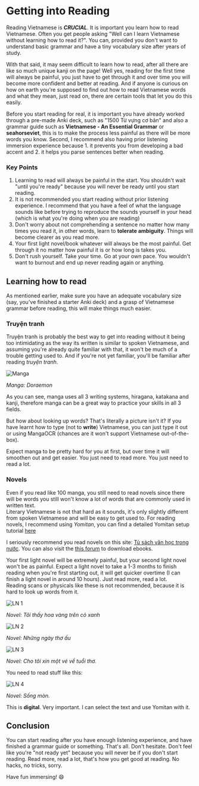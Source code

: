# Getting into Reading

Reading Vietnamese is ***CRUCIAL***. It is important you learn how to read Vietnamese. Often you get people asking "Well can I learn Vietnamese without learning how to read it?". You can, provided you don't want to understand basic grammar and have a tiny vocabulary size after years of study.  

With that said, it may seem difficult to learn how to read, after all there are like so much unique kanji on the page! Well yes, reading for the first time will always be painful, you just have to get through it and over time you will become more confident and better at reading. And if anyone is curious on how on earth you're supposed to find out how to read Vietnamese words and what they mean, just read on, there are certain tools that let you do this easily.  

Before you start reading for real, it is important you have already worked through a pre-made Anki deck, such as "1500 Từ vựng cơ bản" and also a grammar guide such as **Vietnamese - An Essential Grammar** or **seahorseviet**, this is to make the process less painful as there will be more words you know. Second, I recommend also having prior listening immersion experience because 1. it prevents you from developing a bad accent and 2. it helps you parse sentences better when reading.   

### Key Points  

1. Learning to read will always be painful in the start. You shouldn't wait "until you're ready" because you will never be ready until you start reading.  
2. It is not recommended you start reading without prior listening experience. I recommend that you have a feel of what the language sounds like before trying to reproduce the sounds yourself in your head (which is what you're doing when you are reading)
3. Don't worry about not comprehending a sentence no matter how many times you read it, in other words, learn to **tolerate ambiguity**. Things will become clearer as you read more. 
4. Your first light novel/book whatever will always be the most painful. Get through it no matter how painful it is or how long is takes you. 
5. Don't rush yourself. Take your time. Go at your own pace. You wouldn't want to burnout and end up never reading again or anything.

## Learning how to read 

As mentioned earlier, make sure you have an adequate vocabulary size (say, you've finished a starter Anki deck) and a grasp of Vietnamese grammar before reading, this will make things much easier.


### Truyện tranh
Truyện tranh is probably the best way to get into reading without it being too intimidating as the way its written is similar to spoken Vietnamese, and assuming you're already quite familiar with that, it won't be much of a trouble getting used to. And if you're not yet familiar, you'll be familiar after reading _truyện tranh_.

![Manga](img/reading/manga1.png)

*Manga: Doraemon*

As you can see, manga uses all 3 writing systems, hiragana, katakana and kanji, therefore manga can be a great way to practice your skills in all 3 fields.

But how about looking up words? That's literally a picture isn't it? If you have learnt how to type (not to **write**) Vietnamese, you can just type it out or using MangaOCR (chances are it won't support Vietnamese out-of-the-box).

Expect manga to be pretty hard for you at first, but over time it will smoothen out and get easier. You just need to read more. You just need to read a lot.

### Novels

Even if you read like 100 manga, you still need to read novels since there will be words you still won't know a lot of words that are commonly used in written text.  
Literary Vietnamese is not that hard as it sounds, it's only slightly different from spoken Vietnamese and will be easy to get used to.
For reading novels, I recommend using *Yomitan*, you can find a detailed Yomitan setup tutorial [here](yomitan.md)  

I seriously recommend you read novels on this site: [Tủ sách văn học trong nước](https://tve-4u.org/forums/tu-sach-van-hoc-trong-nuoc.12/). You can also visit the [this forum](https://tve-4u.org/) to download ebooks.

Your first light novel will be extremely painful, but your second light novel won't be as painful. Expect a light novel to take a 1-3 months to finish reading when you're first starting out, it will get quicker overtime (I can finish a light novel in around 10 hours). Just read more, read a lot.  
Reading scans or physicals like these is not recommended, because it is hard to look up words from it. 

![LN 1](img/reading/ln1.webp)

*Novel: Tôi thấy hoa vàng trên cỏ xanh*

![LN 2](img/reading/ln2.jpg)

*Novel: Những ngày thơ ấu*

![LN 3](img/reading/ln3.webp)

*Novel: Cho tôi xin một vé về tuổi thơ.*  

You need to read stuff like this:

![LN 4](img/reading/ln4.png)

*Novel: Sống mòn.*  

This is **digital**. Very important. I can select the text and use Yomitan with it.

## Conclusion
You can start reading after you have enough listening experience, and have finished a grammar guide or something. That's all. Don't hesitate. Don't feel like you're "not ready yet" because you will never be if you don't start reading.
Read more, read a lot, that's how you get good at reading.  No hacks, no tricks, sorry.

Have fun immersing! :smile:

